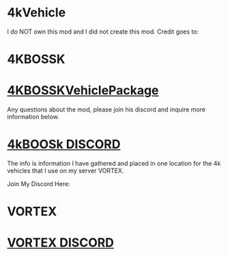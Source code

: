 # 4kVehicle
I do NOT own this mod and I did not create this mod.
Credit goes to: 
# 4KBOSSK
# [4KBOSSKVehiclePackage](https://steamcommunity.com/sharedfiles/filedetails/?id=3387855369&searchtext=4kboos)
Any questions about the mod, please join his discord and inquire more information below.
# [4kBOOSk DISCORD](https://discord.gg/U53MFkSCYb)


The info is information I have gathered and placed in one location for the 4k vehicles that I use on my server VORTEX.

Join My Discord Here:
# VORTEX
# [VORTEX DISCORD](https://discord.gg/HYZXB2fWZ2)
